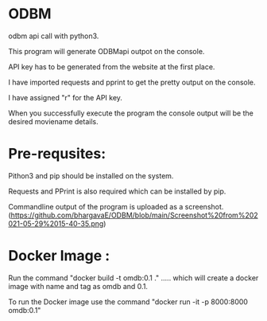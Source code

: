 # ODBM
odbm api call with python3.

This program will generate ODBMapi outpot on the console.

API key has to be generated from the website at the first place.

I have imported requests and pprint to get the pretty output on the console.

I have assigned "r" for the API key.

When you successfully execute the program the console output will be the desired moviename details.

Pre-requsites:
==============

Pithon3 and pip should be installed on the system.

Requests and PPrint is also required which can be installed by pip.


Commandline output of the program is uploaded as a screenshot. (https://github.com/bhargavaE/ODBM/blob/main/Screenshot%20from%202021-05-29%2015-40-35.png)


Docker Image :
==============

Run the command "docker build -t omdb:0.1 ." ..... which will create a docker image with name and tag as omdb and 0.1.

To run the Docker image use the command "docker run -it -p 8000:8000 omdb:0.1"

